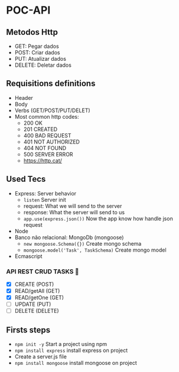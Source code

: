 # POC-API

## Metodos Http

- GET: Pegar dados
- POST: Criar dados
- PUT: Atualizar dados
- DELETE: Deletar dados

## Requisitions definitions

- Header
- Body
- Verbs (GET/POST/PUT/DELET)
- Most common http codes:
  - 200 OK
  - 201 CREATED
  - 400 BAD REQUEST
  - 401 NOT AUTHORIZED
  - 404 NOT FOUND
  - 500 SERVER ERROR
  - <https://http.cat/>

## Used Tecs

- Express: Server behavior
  - `listen` Server init
  - request: What we will send to the server
  - response: What the server will send to us
  - `app.use(express.json())` Now the app know how handle json request
- Node
- Banco não relacional: MongoDb (mongoose)
  - `new mongoose.Schema({})` Create mongo schema
  - `mongoose.model('Task', TaskSchema)` Create mongo model
- Ecmascript

### API REST CRUD TASKS 👀

- [x] CREATE        (POST)
- [x] READ/getAll   (GET)
- [x] READ/getOne   (GET)
- [ ] UPDATE        (PUT)
- [ ] DELETE        (DELETE)

## Firsts steps

- `npm init -y` Start a project using npm
- `npm install express` install express on project
- Create a server.js file
- `npm install mongoose` install mongoose on project
